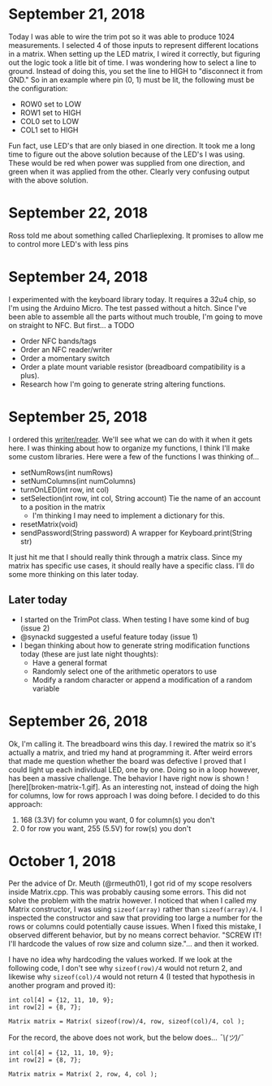 # September 21, 2018
Today I was able to wire the trim pot so it was able to produce 1024 measurements. I selected 4 of those inputs to represent different locations in a matrix.
When setting up the LED matrix, I wired it correctly, but figuring out the logic took a litle bit of time. I was wondering how to select a line to ground. Instead of doing this, you set the line to HIGH to "disconnect it from GND." So in an example where pin (0, 1) must be lit, the following must be the configuration:
- ROW0 set to LOW
- ROW1 set to HIGH
- COL0 set to LOW
- COL1 set to HIGH

Fun fact, use LED's that are only biased in one direction. It took me a long time to figure out the above solution because of the LED's I was using. These would be red when power was supplied from one direction, and green when it was applied from the other. Clearly very confusing output with the above solution.

# September 22, 2018
Ross told me about something called Charlieplexing. It promises to allow me to control more LED's with less pins

# September 24, 2018
I experimented with the keyboard library today. It requires a 32u4 chip, so I'm using the Arduino Micro. The test passed without a hitch. Since I've been able to assemble all the parts without much trouble, I'm going to move on straight to NFC. But first... a TODO
- Order NFC bands/tags
- Order an NFC reader/writer
- Order a momentary switch
- Order a plate mount variable resistor (breadboard compatibility is a plus).
- Research how I'm going to generate string altering functions.

# September 25, 2018
I ordered this [writer/reader](https://www.amazon.com/HiLetgo-RFID-Kit-Arduino-Raspberry/dp/B01CSTW0IA/ref=pd_lutyp_cxhsh_3_2?_encoding=UTF8&pd_rd_i=B01CSTW0IA&pd_rd_r=4f88c399-b6b0-4f1e-95a5-2eda6b56cb4c&pd_rd_w=jalA7&pd_rd_wg=jgNqi&psc=1&refRID=ZPB2H49Z4D3BR6D9V1WS). We'll see what we can do with it when it gets here.
I was thinking about how to organize my functions, I think I'll make some custom libraries. Here were a few of the functions I was thinking of...
- setNumRows(int numRows)
- setNumColumns(int numColumns)
- turnOnLED(int row, int col)
- setSelection(int row, int col, String account) Tie the name of an account to a position in the matrix
    - I'm thinking I may need to implement a dictionary for this.
- resetMatrix(void)
- sendPassword(String password) A wrapper for Keyboard.print(String str)

It just hit me that I should really think through a matrix class. Since my matrix has specific use cases, it should really have a specific class. I'll do some more thinking on this later today.

## Later today
- I started on the TrimPot class. When testing I have some kind of bug (issue 2)
- @synackd suggested a useful feature today (issue 1)
- I began thinking about how to generate string modification functions today (these are just late night thoughts):
    - Have a general format
    - Randomly select one of the arithmetic operators to use
    - Modify a random character or append a modification of a random variable

# September 26, 2018
Ok, I'm calling it. The breadboard wins this day. I rewired the matrix so it's actually a matrix, and tried my hand at programming it. After weird errors that made me question whether the board was defective I proved that I could light up each individual LED, one by one. Doing so in a loop however, has been a massive challenge. The behavior I have right now is shown ![here][broken-matrix-1.gif].
As an interesting not, instead of doing the high for columns, low for rows approach I was doing before. I decided to do this approach:
1. 168 (3.3V) for column you want, 0 for column(s) you don't
2. 0 for row you want, 255 (5.5V) for row(s) you don't

# October 1, 2018
Per the advice of Dr. Meuth (@rmeuth01), I got rid of my scope resolvers inside Matrix.cpp. This was probably causing some errors. This did not solve the problem with the matrix however. I noticed that when I called my Matrix constructor, I was using `sizeof(array)` rather than `sizeof(array)/4`. I inspected the constructor and saw that providing too large a number for the rows or columns could potentially cause issues. When I fixed this mistake, I observed different behavior, but by no means correct behavior. "SCREW IT! I'll hardcode the values of row size and column size."... and then it worked.

I have no idea why hardcoding the values worked. If we look at the following code, I don't see why `sizeof(row)/4` would not return 2, and likewise why `sizeof(col)/4` would not return 4 (I tested that hypothesis in another program and proved it):
```
int col[4] = {12, 11, 10, 9};
int row[2] = {8, 7};

Matrix matrix = Matrix( sizeof(row)/4, row, sizeof(col)/4, col );
```
For the record, the above does not work, but the below does...  *¯\\_(ツ)_/¯*
```
int col[4] = {12, 11, 10, 9};
int row[2] = {8, 7};

Matrix matrix = Matrix( 2, row, 4, col );
```
